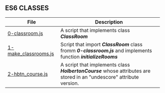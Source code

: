 ## ES6 CLASSES

File | Description
---- | -----------
[0-classroom.js](./0-classroom.js) | A script that implements class ***ClassRoom***
[1-make_classrooms.js](./1-make_classrooms.js) | Script that import ***ClassRoom*** class fromm ***0-classroom.js*** and implements function ***initializeRooms***
[2-hbtn_course.js](./2-hbtn_course.js) | A script that implements class ***HolbertonCourse*** whose attributes are stored in an "undescore" attribute version.
